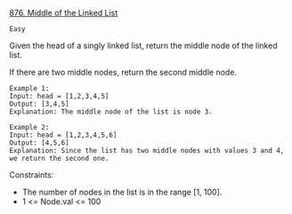 [876. Middle of the Linked List](https://leetcode.com/problems/middle-of-the-linked-list/)

`Easy`

Given the head of a singly linked list, return the middle node of the linked list.

If there are two middle nodes, return the second middle node.

```
Example 1:
Input: head = [1,2,3,4,5]
Output: [3,4,5]
Explanation: The middle node of the list is node 3.

Example 2:
Input: head = [1,2,3,4,5,6]
Output: [4,5,6]
Explanation: Since the list has two middle nodes with values 3 and 4, we return the second one.
```

Constraints:

- The number of nodes in the list is in the range [1, 100].
- 1 <= Node.val <= 100